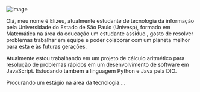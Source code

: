 
![image](https://github.com/figueiredoelizeu/figueiredoelizeu/assets/168204973/1909e6b0-671c-409f-93e3-11858a0bc207)



Olá, meu nome é Elizeu, atualmente estudante de tecnologia da informação pela Universidade do Estado de São Paulo (Univesp), formado em Matemática na área da educação um estudante assiduo , gosto de resolver problemas trabalhar em equipe e poder colaborar com um planeta melhor para esta e às futuras gerações.


Atualmente estou trabalhando em um projeto de cálculo aritmético para resolução de problemas rápidos em um desenvolvimento de software em JavaScript.
Estudando tambem a linguagem Python e Java pela DIO.

Procurando um estágio na área da tecnologia....


